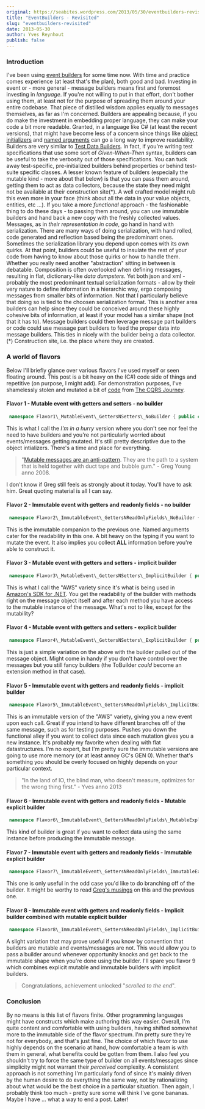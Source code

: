 ```yaml
---
original: https://seabites.wordpress.com/2013/05/30/eventbuilders-revisited/
title: "EventBuilders - Revisited"
slug: "eventbuilders-revisited"
date: 2013-05-30
author: Yves Reynhout
publish: false
---
```

### Introduction

I've been using [event builders](http://seabites.wordpress.com/2011/07/27/eventbuilders/ "EventBuilders") for some time now. With time and practice comes experience (at least that's the plan), both good and bad. Investing in event or - more general - message builders means first and foremost investing in *language*. If you're not willing to put in that effort, don't bother using them, at least not for the purpose of spreading them around your entire codebase. That piece of distilled wisdom applies equally to messages themselves, as far as I'm concerned. Builders are appealing because, if you do make the investment in embedding proper language, they can make your code a bit more readable. Granted, in a language like C\# (at least the recent versions), that might have become less of a concern since things like [object initializers](http://msdn.microsoft.com/en-us/library/vstudio/bb384062.aspx "Object Initializers") and [named arguments](http://msdn.microsoft.com/en-us/library/vstudio/dd264739.aspx "Named Arguments") can go a long way to improve readability. Builders are very similar to [Test Data Builders](http://www.natpryce.com/articles/000714.html "Test Data Builders"). In fact, if you're writing test specifications that use some sort of *Given-When-Then* syntax, builders can be useful to take the verbosity out of those specifications. You can tuck away test-specific, pre-initialized builders behind properties or behind test-suite specific classes. A lesser known feature of builders (especially the mutable kind - more about that below) is that you can pass them around, getting them to act as data collectors, because the state they need might not be available at their construction site(\*). A well crafted model might rub this even more in your face (think about all the data in your value objects, entities, etc ...). If you take a more *functional* approach - the fashionable thing to do these days - to passing them around, you can use immutable builders and hand back a new copy with the freshly collected values. Messages, as in *their representation in code*, go hand in hand with serialization. There are many ways of doing serialization, with hand rolled, code generated and reflection based being the predominant ones. Sometimes the serialization library you depend upon comes with its own quirks. At that point, builders could be useful to insulate the rest of your code from having to know about those quirks or how to handle them. Whether you really need another "abstraction" sitting in between is debatable. Composition is often overlooked when defining messages, resulting in flat, dictionary-like *data dumpsters*. Yet both json and xml - probably the most predominant textual serialization formats - allow by their very nature to define information in a hierarchic way, ergo composing messages from smaller bits of information. Not that I particularly believe that doing so is tied to the choosen serialization format. This is another area builders can help since they could be conceived around these highly cohesive bits of information, at least if your model has a similar shape (not that it has to). Message builders could then leverage message part builders or code could use message part builders to feed the proper data into message builders. This ties in nicely with the builder being a data collector. (\*) Construction site, i.e. the place where they are created.

### A world of flavors

Below I'll briefly glance over various flavors I've used myself or seen floating around. This post is a bit heavy on the (C\#) code side of things and repetitive (on purpose, I might add). For demonstration purposes, I've shamelessly stolen and mutated a bit of [code](https://github.com/mspnp/cqrs-journey-code/blob/master/source/Conference/Conference.Contracts/SeatCreated.cs "Seat Created Event") from [The CQRS Journey](http://cqrsjourney.github.io/ "The CQRS Journey").

#### Flavor 1 - Mutable event with getters and setters - no builder



```csharp
 namespace Flavor1\_MutableEvent\_GettersNSetters\_NoBuilder { public class SeatTypeCreated { public Guid ConferenceId { get; set; } public Guid SeatTypeId { get; set; } public string Name { get; set; } public string Description { get; set; } public int Quantity { get; set; } // Optional ctor (if you're not happy with the datatype defaults) public SeatTypeCreated() { ConferenceId = Guid.Empty; SeatTypeId = Guid.Empty; Name = string.Empty; Description = string.Empty; Quantity = 0; } public override string ToString() { return string.Format("New seat type created '{0}' ({1}) for conference '{2}': {3}. Initial seating quantity is {4}.", Name, SeatTypeId, ConferenceId, Description, Quantity); } } public static class SampleUsage { public static void Show() { var \_ = new SeatTypeCreated { ConferenceId = Guid.NewGuid(), SeatTypeId = Guid.NewGuid(), Name = "Terrace Level", Description = "Luxurious, bubblegum stain free seats.", Quantity = 25 }; Console.WriteLine(\_); \_.Quantity = 35; Console.WriteLine(\_); } } } 
```

 This is what I call the *I'm in a hurry* version where you don't see nor feel the need to have builders and you're not particularly worried about events/messages getting mutated. It's still pretty descriptive due to the object intializers. There's a time and place for everything.

> "[Mutable messages are an anti-pattern](http://codebetter.com/gregyoung/2008/04/15/dddd-4-messages-are-value-objects/ "Mutable messages are an anti-pattern"). They are the path to a system that is held together with duct tape and bubble gum." - Greg Young anno 2008.

I don't know if Greg still feels as strongly about it today. You'll have to ask him. Great quoting material is all I can say.

#### Flavor 2 - Immutable event with getters and readonly fields - no builder



```csharp
 namespace Flavor2\_ImmutableEvent\_GettersNReadOnlyFields\_NoBuilder { public class SeatTypeCreated { readonly Guid \_conferenceId; readonly Guid \_seatTypeId; readonly string \_name; readonly string \_description; readonly int \_quantity; public Guid ConferenceId { get { return \_conferenceId; } } public Guid SeatTypeId { get { return \_seatTypeId; } } public string Name { get { return \_name; } } public string Description { get { return \_description; } } public int Quantity { get { return \_quantity; } } public SeatTypeCreated(Guid conferenceId, Guid seatTypeId, string name, string description, int quantity) { \_conferenceId = conferenceId; \_seatTypeId = seatTypeId; \_name = name; \_description = description; \_quantity = quantity; } public override string ToString() { return string.Format("New seat type created '{0}' ({1}) for conference '{2}': {3}. Initial seating quantity is {4}.", \_name, \_seatTypeId, \_conferenceId, \_description, \_quantity); } } public static class SampleUsage { public static void Show() { var \_ = new SeatTypeCreated( conferenceId: Guid.NewGuid(), seatTypeId: Guid.NewGuid(), name: "Terrace Level", description: "Luxurious, bubblegum stain free seats.", quantity: 25 ); Console.WriteLine(\_); var \_\_ = new SeatTypeCreated(\_.ConferenceId, \_.SeatTypeId, \_.Name, \_.Description, 35); Console.WriteLine(\_\_); } } } 
```

 This is the immutable companion to the previous one. Named arguments cater for the readability in this one. A bit heavy on the typing if you want to mutate the event. It also implies you collect **ALL** information before you're able to construct it.

#### Flavor 3 - Mutable event with getters and setters - implicit builder



```csharp
 namespace Flavor3\_MutableEvent\_GettersNSetters\_ImplicitBuilder { public class SeatTypeCreated { public Guid ConferenceId { get; set; } public Guid SeatTypeId { get; set; } public string Name { get; set; } public string Description { get; set; } public int Quantity { get; set; } public SeatTypeCreated AtConference(Guid identifier) { ConferenceId = identifier; return this; } public SeatTypeCreated IdentifiedBy(Guid identifier) { SeatTypeId = identifier; return this; } public SeatTypeCreated Named(string value) { Name = value; return this; } public SeatTypeCreated DescribedAs(string value) { Description = value; return this; } public SeatTypeCreated WithInitialQuantity(int value) { Quantity = value; return this; } // Optional ctor (if you're not happy with the datatype defaults) public SeatTypeCreated() { ConferenceId = Guid.Empty; SeatTypeId = Guid.Empty; Name = string.Empty; Description = string.Empty; Quantity = 0; } public override string ToString() { return string.Format("New seat type created '{0}' ({1}) for conference '{2}': {3}. Initial seating quantity is {4}.", Name, SeatTypeId, ConferenceId, Description, Quantity); } } public static class SampleUsage { public static void Show() { var \_ = new SeatTypeCreated { Quantity = 35 //does not do what you expect ... }. AtConference(Guid.NewGuid()). IdentifiedBy(Guid.NewGuid()). Named("Terrace Level"). DescribedAs("Luxurious, bubblegum stain free seats."). WithInitialQuantity(25); Console.WriteLine(\_); \_.Quantity = 35; Console.WriteLine(\_); } } } 
```

 This is what I call the "AWS" variety since it's what is being used in [Amazon's SDK for .NET](http://aws.amazon.com/sdkfornet/ "Amazon SDK for .NET"). You get the readability of the builder with methods right on the message object itself and after each method you have access to the mutable instance of the message. What's not to like, except for the mutability?

#### Flavor 4 - Mutable event with getters and setters - explicit builder



```csharp
 namespace Flavor4\_MutableEvent\_GettersNSetters\_ExplicitBuilder { public class SeatTypeCreated { public Guid ConferenceId { get; set; } public Guid SeatTypeId { get; set; } public string Name { get; set; } public string Description { get; set; } public int Quantity { get; set; } // Optional ctor (if you're not happy with the datatype defaults) public SeatTypeCreated() { ConferenceId = Guid.Empty; SeatTypeId = Guid.Empty; Name = string.Empty; Description = string.Empty; Quantity = 0; } // Optional convenience method public SeatTypeCreatedBuilder ToBuilder() { return new SeatTypeCreatedBuilder(). AtConference(ConferenceId). IdentifiedBy(SeatTypeId). Named(Name). DescribedAs(Description). WithInitialQuantity(Quantity); } public override string ToString() { return string.Format("New seat type created '{0}' ({1}) for conference '{2}': {3}. Initial seating quantity is {4}.", Name, SeatTypeId, ConferenceId, Description, Quantity); } } public class SeatTypeCreatedBuilder { Guid \_conferenceId; Guid \_seatTypeId; string \_name; string \_description; int \_quantity; // Optional ctor (if you're not happy with the datatype defaults) public SeatTypeCreatedBuilder() { \_conferenceId = Guid.Empty; \_seatTypeId = Guid.Empty; \_name = string.Empty; \_description = string.Empty; \_quantity = 0; } public SeatTypeCreatedBuilder AtConference(Guid identifier) { \_conferenceId = identifier; return this; } public SeatTypeCreatedBuilder IdentifiedBy(Guid identifier) { \_seatTypeId = identifier; return this; } public SeatTypeCreatedBuilder Named(string value) { \_name = value; return this; } public SeatTypeCreatedBuilder DescribedAs(string value) { \_description = value; return this; } public SeatTypeCreatedBuilder WithInitialQuantity(int value) { \_quantity = value; return this; } public SeatTypeCreated Build() { return new SeatTypeCreated { ConferenceId = \_conferenceId, SeatTypeId = \_seatTypeId, Name = \_name, Description = \_description, Quantity = \_quantity }; } } public static class SampleUsage { public static void Show() { var \_ = new SeatTypeCreatedBuilder(). AtConference(Guid.NewGuid()). IdentifiedBy(Guid.NewGuid()). Named("Terrace Level"). DescribedAs("Luxurious, bubblegum stain free seats."). WithInitialQuantity(25). Build(); Console.WriteLine(\_); \_.Quantity = 35; Console.WriteLine(\_); var \_\_ = \_.ToBuilder(). WithInitialQuantity(45). Build(); Console.WriteLine(\_\_); } } } 
```

 This is just a simple variation on the above with the builder pulled out of the message object. Might come in handy if you don't have control over the messages but you still fancy builders (the ToBuilder *could* become an extension method in that case).

#### Flavor 5 - Immutable event with getters and readonly fields - implicit builder



```csharp
 namespace Flavor5\_ImmutableEvent\_GettersNReadOnlyFields\_ImplicitBuilder { public class SeatTypeCreated { readonly Guid \_conferenceId; readonly Guid \_seatTypeId; readonly string \_name; readonly string \_description; readonly int \_quantity; public Guid ConferenceId { get { return \_conferenceId; } } public Guid SeatTypeId { get { return \_seatTypeId; } } public string Name { get { return \_name; } } public string Description { get { return \_description; } } public int Quantity { get { return \_quantity; } } public SeatTypeCreated() { \_conferenceId = Guid.Empty; \_seatTypeId = Guid.Empty; \_name = string.Empty; \_description = string.Empty; \_quantity = 0; } SeatTypeCreated(Guid conferenceId, Guid seatTypeId, string name, string description, int quantity) { \_conferenceId = conferenceId; \_seatTypeId = seatTypeId; \_name = name; \_description = description; \_quantity = quantity; } public SeatTypeCreated AtConference(Guid identifier) { return new SeatTypeCreated(identifier, \_seatTypeId, \_name, \_description, \_quantity); } public SeatTypeCreated IdentifiedBy(Guid identifier) { return new SeatTypeCreated(\_conferenceId, identifier, \_name, \_description, \_quantity); } public SeatTypeCreated Named(string value) { return new SeatTypeCreated(\_conferenceId, \_seatTypeId, value, \_description, \_quantity); } public SeatTypeCreated DescribedAs(string value) { return new SeatTypeCreated(\_conferenceId, \_seatTypeId, \_name, value, \_quantity); } public SeatTypeCreated WithInitialQuantity(int value) { return new SeatTypeCreated(\_conferenceId, \_seatTypeId, \_name, \_description, value); } public override string ToString() { return string.Format("New seat type created '{0}' ({1}) for conference '{2}': {3}. Initial seating quantity is {4}.", \_name, \_seatTypeId, \_conferenceId, \_description, \_quantity); } } public static class SampleUsage { public static void Show() { var \_ = new SeatTypeCreated(). AtConference(Guid.NewGuid()). IdentifiedBy(Guid.NewGuid()). Named("Terrace Level"). DescribedAs("Luxurious, bubblegum stain free seats."). WithInitialQuantity(25); Console.WriteLine(\_); var \_\_ = \_.WithInitialQuantity(35); Console.WriteLine(\_\_); } } } 
```

 This is an immutable version of the "AWS" variety, giving you a new event upon each call. Great if you intend to have different branches off of the same message, such as for testing purposes. Pushes you down the functional alley if you want to collect data since each mutation gives you a new instance. It's probably my favorite when dealing with flat datastructures. I'm no expert, but I'm pretty sure the immutable versions are going to use more memory (or at least annoy GC's GEN 0). Whether that's something you should be overly focused on highly depends on your particular context.

> "In the land of IO, the blind man, who doesn't measure, optimizes for the wrong thing first." - Yves anno 2013

#### Flavor 6 - Immutable event with getters and readonly fields - Mutable explicit builder



```csharp
 namespace Flavor6\_ImmutableEvent\_GettersNReadOnlyFields\_MutableExplicitBuilder { public class SeatTypeCreated { readonly Guid \_conferenceId; readonly Guid \_seatTypeId; readonly string \_name; readonly string \_description; readonly int \_quantity; public Guid ConferenceId { get { return \_conferenceId; } } public Guid SeatTypeId { get { return \_seatTypeId; } } public string Name { get { return \_name; } } public string Description { get { return \_description; } } public int Quantity { get { return \_quantity; } } public SeatTypeCreated(Guid conferenceId, Guid seatTypeId, string name, string description, int quantity) { \_conferenceId = conferenceId; \_seatTypeId = seatTypeId; \_name = name; \_description = description; \_quantity = quantity; } // Optional convenience method public SeatTypeCreatedBuilder ToBuilder() { return new SeatTypeCreatedBuilder(). AtConference(ConferenceId). IdentifiedBy(SeatTypeId). Named(Name). DescribedAs(Description). WithInitialQuantity(Quantity); } public override string ToString() { return string.Format("New seat type created '{0}' ({1}) for conference '{2}': {3}. Initial seating quantity is {4}.", \_name, \_seatTypeId, \_conferenceId, \_description, \_quantity); } } public class SeatTypeCreatedBuilder { Guid \_conferenceId; Guid \_seatTypeId; string \_name; string \_description; int \_quantity; // Optional ctor (if you're not happy with the datatype defaults) public SeatTypeCreatedBuilder() { \_conferenceId = Guid.Empty; \_seatTypeId = Guid.Empty; \_name = string.Empty; \_description = string.Empty; \_quantity = 0; } public SeatTypeCreatedBuilder AtConference(Guid identifier) { \_conferenceId = identifier; return this; } public SeatTypeCreatedBuilder IdentifiedBy(Guid identifier) { \_seatTypeId = identifier; return this; } public SeatTypeCreatedBuilder Named(string value) { \_name = value; return this; } public SeatTypeCreatedBuilder DescribedAs(string value) { \_description = value; return this; } public SeatTypeCreatedBuilder WithInitialQuantity(int value) { \_quantity = value; return this; } public SeatTypeCreated Build() { return new SeatTypeCreated(\_conferenceId, \_seatTypeId, \_name, \_description, \_quantity); } } public static class SampleUsage { public static void Show() { var \_ = new SeatTypeCreatedBuilder(). AtConference(Guid.NewGuid()). IdentifiedBy(Guid.NewGuid()). Named("Terrace Level"). DescribedAs("Luxurious, bubblegum stain free seats."). WithInitialQuantity(25). Build(); Console.WriteLine(\_); var builder = \_.ToBuilder(); var \_\_ = builder. Named("Balcony level"). DescribedAs("High end seats. No smoking policy."). WithInitialQuantity(45). Build(); Console.WriteLine(\_\_); var \_\_\_ = builder. WithInitialQuantity(45). Build(); //Probably not the result you expect Console.WriteLine(\_\_\_); } } } 
```

 This kind of builder is great if you want to collect data using the same instance before producing the immutable message.

#### Flavor 7 - Immutable event with getters and readonly fields - Immutable explicit builder



```csharp
 namespace Flavor7\_ImmutableEvent\_GettersNReadOnlyFields\_ImmutableExplicitBuilder { public class SeatTypeCreated { readonly Guid \_conferenceId; readonly Guid \_seatTypeId; readonly string \_name; readonly string \_description; readonly int \_quantity; public Guid ConferenceId { get { return \_conferenceId; } } public Guid SeatTypeId { get { return \_seatTypeId; } } public string Name { get { return \_name; } } public string Description { get { return \_description; } } public int Quantity { get { return \_quantity; } } public SeatTypeCreated(Guid conferenceId, Guid seatTypeId, string name, string description, int quantity) { \_conferenceId = conferenceId; \_seatTypeId = seatTypeId; \_name = name; \_description = description; \_quantity = quantity; } // Optional convenience method public SeatTypeCreatedBuilder ToBuilder() { return new SeatTypeCreatedBuilder(). AtConference(ConferenceId). IdentifiedBy(SeatTypeId). Named(Name). DescribedAs(Description). WithInitialQuantity(Quantity); } public override string ToString() { return string.Format("New seat type created '{0}' ({1}) for conference '{2}': {3}. Initial seating quantity is {4}.", \_name, \_seatTypeId, \_conferenceId, \_description, \_quantity); } } public class SeatTypeCreatedBuilder { readonly Guid \_conferenceId; readonly Guid \_seatTypeId; readonly string \_name; readonly string \_description; readonly int \_quantity; // Optional ctor content (if you're not happy with the datatype defaults) public SeatTypeCreatedBuilder() { \_conferenceId = Guid.Empty; \_seatTypeId = Guid.Empty; \_name = string.Empty; \_description = string.Empty; \_quantity = 0; } SeatTypeCreatedBuilder(Guid conferenceId, Guid seatTypeId, string name, string description, int quantity) { \_conferenceId = conferenceId; \_seatTypeId = seatTypeId; \_name = name; \_description = description; \_quantity = quantity; } public SeatTypeCreatedBuilder AtConference(Guid identifier) { return new SeatTypeCreatedBuilder(identifier, \_seatTypeId, \_name, \_description, \_quantity); } public SeatTypeCreatedBuilder IdentifiedBy(Guid identifier) { return new SeatTypeCreatedBuilder(\_conferenceId, identifier, \_name, \_description, \_quantity); } public SeatTypeCreatedBuilder Named(string value) { return new SeatTypeCreatedBuilder(\_conferenceId, \_seatTypeId, value, \_description, \_quantity); } public SeatTypeCreatedBuilder DescribedAs(string value) { return new SeatTypeCreatedBuilder(\_conferenceId, \_seatTypeId, \_name, value, \_quantity); } public SeatTypeCreatedBuilder WithInitialQuantity(int value) { return new SeatTypeCreatedBuilder(\_conferenceId, \_seatTypeId, \_name, \_description, value); } public SeatTypeCreated Build() { return new SeatTypeCreated(\_conferenceId, \_seatTypeId, \_name, \_description, \_quantity); } } public static class SampleUsage { public static void Show() { var \_ = new SeatTypeCreatedBuilder(). AtConference(Guid.NewGuid()). IdentifiedBy(Guid.NewGuid()). Named("Terrace Level"). DescribedAs("Luxurious, bubblegum stain free seats."). WithInitialQuantity(25). Build(); Console.WriteLine(\_); var builder = \_.ToBuilder(); var \_\_ = builder. Named("Balcony level"). DescribedAs("High end seats. No smoking policy."). WithInitialQuantity(45). Build(); Console.WriteLine(\_\_); var \_\_\_ = builder. WithInitialQuantity(45). Build(); //The result you expect Console.WriteLine(\_\_\_); } } } 
```

 This one is only useful in the odd case you'd like to do branching off of the builder. It might be worthy to read [Greg's musings](http://codebetter.com/gregyoung/2008/04/16/dddd-6-fluent-builders-alternate-ending/ "Alternate ending for fluent builders") on this and the previous one.

#### Flavor 8 - Immutable event with getters and readonly fields - Implicit builder combined with mutable explicit builder



```csharp
 namespace Flavor8\_ImmutableEvent\_GettersNReadOnlyFields\_ImplicitBuilderCombinedWithMutableExplicitBuilder { public class SeatTypeCreated { readonly Guid \_conferenceId; readonly Guid \_seatTypeId; readonly string \_name; readonly string \_description; readonly int \_quantity; public Guid ConferenceId { get { return \_conferenceId; } } public Guid SeatTypeId { get { return \_seatTypeId; } } public string Name { get { return \_name; } } public string Description { get { return \_description; } } public int Quantity { get { return \_quantity; } } public SeatTypeCreated() { \_conferenceId = Guid.Empty; \_seatTypeId = Guid.Empty; \_name = string.Empty; \_description = string.Empty; \_quantity = 0; } SeatTypeCreated(Guid conferenceId, Guid seatTypeId, string name, string description, int quantity) { \_conferenceId = conferenceId; \_seatTypeId = seatTypeId; \_name = name; \_description = description; \_quantity = quantity; } public SeatTypeCreated AtConference(Guid identifier) { return new SeatTypeCreated(identifier, \_seatTypeId, \_name, \_description, \_quantity); } public SeatTypeCreated IdentifiedBy(Guid identifier) { return new SeatTypeCreated(\_conferenceId, identifier, \_name, \_description, \_quantity); } public SeatTypeCreated Named(string value) { return new SeatTypeCreated(\_conferenceId, \_seatTypeId, value, \_description, \_quantity); } public SeatTypeCreated DescribedAs(string value) { return new SeatTypeCreated(\_conferenceId, \_seatTypeId, \_name, value, \_quantity); } public SeatTypeCreated WithInitialQuantity(int value) { return new SeatTypeCreated(\_conferenceId, \_seatTypeId, \_name, \_description, value); } public Builder ToBuilder() { return new Builder(). AtConference(ConferenceId). IdentifiedBy(SeatTypeId). Named(Name). DescribedAs(Description). WithInitialQuantity(Quantity); } public override string ToString() { return string.Format("New seat type created '{0}' ({1}) for conference '{2}': {3}. Initial seating quantity is {4}.", \_name, \_seatTypeId, \_conferenceId, \_description, \_quantity); } public class Builder { Guid \_conferenceId; Guid \_seatTypeId; string \_name; string \_description; int \_quantity; // Optional ctor (if you're not happy with the datatype defaults) internal Builder() { \_conferenceId = Guid.Empty; \_seatTypeId = Guid.Empty; \_name = string.Empty; \_description = string.Empty; \_quantity = 0; } public Builder AtConference(Guid identifier) { \_conferenceId = identifier; return this; } public Builder IdentifiedBy(Guid identifier) { \_seatTypeId = identifier; return this; } public Builder Named(string value) { \_name = value; return this; } public Builder DescribedAs(string value) { \_description = value; return this; } public Builder WithInitialQuantity(int value) { \_quantity = value; return this; } public SeatTypeCreated Build() { return new SeatTypeCreated(\_conferenceId, \_seatTypeId, \_name, \_description, \_quantity); } } } public static class SampleUsage { public static void Show() { var \_ = new SeatTypeCreated(). AtConference(Guid.NewGuid()). IdentifiedBy(Guid.NewGuid()). Named("Terrace Level"). DescribedAs("Luxurious, bubblegum stain free seats."). WithInitialQuantity(25); Console.WriteLine(\_); var builder = \_.ToBuilder(); var \_\_ = builder. Named("Balcony level"). DescribedAs("High end seats. No smoking policy."). WithInitialQuantity(45). Build(); Console.WriteLine(\_\_); var \_\_\_ = \_. WithInitialQuantity(45); //The result you expect Console.WriteLine(\_\_\_); } } } 
```

 A slight variation that may prove useful if you know by convention that builders are mutable and events/messages are not. This would allow you to pass a builder around whenever opportunity knocks and get back to the immutable shape when you're done using the builder. I'll spare you flavor 9 which combines explicit mutable and immutable builders with implicit builders.

> Congratulations, achievement unlocked "*scrolled to the end*".

### Conclusion

By no means is this list of flavors finite. Other programming languages might have constructs which make authoring this way easier. Overall, I'm quite content and comfortable with using builders, having shifted somewhat more to the immutable side of the flavor spectrum. I'm pretty sure they're not for everybody, and that's just fine. The choice of which flavor to use highly depends on the scenario at hand, how comfortable a team is with them in general, what benefits could be gotten from them. I also feel you shouldn't try to force the same type of builder on all events/messages since simplicity might not warrant their *perceived* complexity. A consistent approach is not something I'm particularly fond of since it's mainly driven by the human desire to do everything the same way, not by rationalizing about what would be the best choice in a particular situation. Then again, I probably think too much - pretty sure some will think I've gone bananas. Maybe I have ... what a way to end a post. Later!
